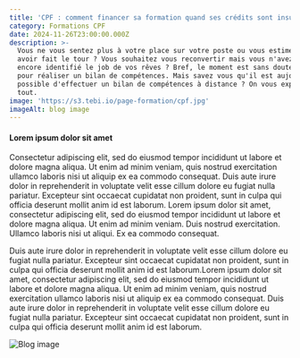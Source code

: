 ```yaml
---
title: 'CPF : comment financer sa formation quand ses crédits sont insuffisant '
category: Formations CPF
date: 2024-11-26T23:00:00.000Z
description: >-
  Vous ne vous sentez plus à votre place sur votre poste ou vous estimez en
  avoir fait le tour ? Vous souhaitez vous reconvertir mais vous n'avez pas
  encore identifié le job de vos rêves ? Bref, le moment est sans doute propice
  pour réaliser un bilan de compétences. Mais savez vous qu'il est aujourd'hui
  possible d'effectuer un bilan de compétences à distance ? On vous explique
  tout.
image: 'https://s3.tebi.io/page-formation/cpf.jpg'
imageAlt: blog image
---
```


#### Lorem ipsum dolor sit amet

Consectetur adipiscing elit, sed do eiusmod tempor incididunt ut labore et dolore magna aliqua. Ut enim ad minim veniam, quis nostrud exercitation ullamco laboris nisi ut aliquip ex ea commodo consequat. Duis aute irure dolor in reprehenderit in voluptate velit esse cillum dolore eu fugiat nulla pariatur. Excepteur sint occaecat cupidatat non proident, sunt in culpa qui officia deserunt mollit anim id est laborum. Lorem ipsum dolor sit amet, consectetur adipiscing elit, sed do eiusmod tempor incididunt ut labore et dolore magna aliqua. Ut enim ad minim veniam. Duis nostrud exercitation. Ullamco laboris nisi ut aliqui. Ex ea commodo consequat.

Duis aute irure dolor in reprehenderit in voluptate velit esse cillum dolore eu fugiat nulla pariatur. Excepteur sint occaecat cupidatat non proident, sunt in culpa qui officia deserunt mollit anim id est laborum.Lorem ipsum dolor sit amet, consectetur adipiscing elit, sed do eiusmod tempor incididunt ut labore et dolore magna aliqua. Ut enim ad minim veniam, quis nostrud exercitation ullamco laboris nisi ut aliquip ex ea commodo consequat. Duis aute irure dolor in reprehenderit in voluptate velit esse cillum dolore eu fugiat nulla pariatur. Excepteur sint occaecat cupidatat non proident, sunt in culpa qui officia deserunt mollit anim id est laborum.

![Blog image](https://s3.tebi.io/page-formation/cpf.jpg)

